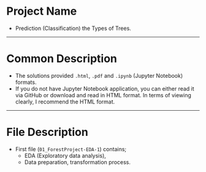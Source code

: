 # Project Name
- Prediction (Classification) the Types of Trees.
***
# Common Description
- The solutions provided ``.html``, ``.pdf`` and ``.ipynb`` (Jupyter Notebook) formats.
- If you do not have Jupyter Notebook application, you can either read it via GitHub or download and read in HTML format. In terms of viewing clearly, I recommend the HTML format.
***
# File Description
- First file (``01_ForestProject-EDA-1``) contains;
   - EDA (Exploratory data analysis),
   - Data preparation, transformation process.
